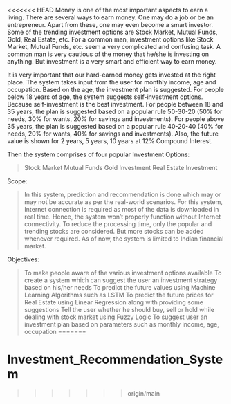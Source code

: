 <<<<<<< HEAD
Money is one of the most important aspects to earn a living. There are several ways to earn money. One may do a job or be an entrepreneur. Apart from these, one may even become a smart investor. Some of the trending investment options are Stock Market, Mutual Funds, Gold, Real Estate, etc. For a common man, investment options like Stock Market, Mutual Funds, etc. seem a very complicated and confusing task. A common man is very cautious of the money that he/she is investing on anything. But investment is a very smart and efficient way to earn money.

It is very important that our hard-earned money gets invested at the right place. The system takes input from the user for monthly income, age and occupation. Based on the age, the investment plan is suggested. For people below 18 years of age, the system suggests self-investment options. Because self-investment is the best investment. For people between 18 and 35 years, the plan is suggested based on a popular rule 50-30-20 (50% for needs, 30% for wants, 20% for savings and investments). For people above 35 years, the plan is suggested based on a popular rule 40-20-40 (40% for needs, 20% for wants, 40% for savings and investments). Also, the future value is shown for 2 years, 5 years, 10 years at 12% Compound Interest.

Then the system comprises of four popular Investment Options:
>	Stock Market
>	Mutual Funds
>	Gold Investment
>	Real Estate Investment

Scope:
>	In this system, prediction and recommendation is done which may or may not be accurate as per the real-world scenarios.
>	For this system, Internet connection is required as most of the data is downloaded in real time. Hence, the system won’t properly function without Internet connectivity.
>	To reduce the processing time, only the popular and trending stocks are considered. But more stocks can be added whenever required.
>	As of now, the system is limited to Indian financial market.

Objectives:
>	To make people aware of the various investment options available
>	To create a system which can suggest the user an investment strategy based on his/her needs
>	To predict the future values using Machine Learning Algorithms such as LSTM
>	To predict the future prices for Real Estate using Linear Regression along with providing some suggestions
>	Tell the user whether he should buy, sell or hold while dealing with stock market using Fuzzy Logic
>	To suggest user an investment plan based on parameters such as monthly income, age, occupation
=======
# Investment_Recommendation_System
>>>>>>> origin/main
